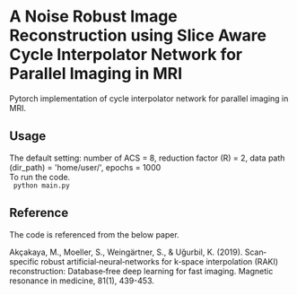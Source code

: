 # A Noise Robust Image Reconstruction using Slice Aware Cycle Interpolator Network for Parallel Imaging in MRI
Pytorch implementation of cycle interpolator network for parallel imaging in MRI. 

## Usage
The default setting: number of ACS = 8, reduction factor (R) = 2, data path (dir_path) = 'home/user/', epochs = 1000\
To run the code.\
<code> python main.py </code>

## Reference
The code is referenced from the below paper.

Akçakaya, M., Moeller, S., Weingärtner, S., & Uğurbil, K. (2019). Scan‐specific robust artificial‐neural‐networks for k‐space interpolation (RAKI) reconstruction: Database‐free deep learning for fast imaging. Magnetic resonance in medicine, 81(1), 439-453.
